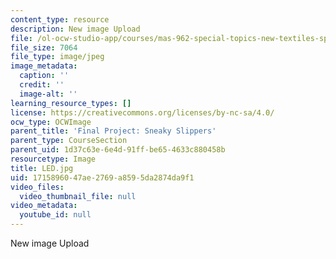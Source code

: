 ```yaml
---
content_type: resource
description: New image Upload
file: /ol-ocw-studio-app/courses/mas-962-special-topics-new-textiles-spring-2010/1715896047ae2769a8595da2874da9f1_LED.jpg
file_size: 7064
file_type: image/jpeg
image_metadata:
  caption: ''
  credit: ''
  image-alt: ''
learning_resource_types: []
license: https://creativecommons.org/licenses/by-nc-sa/4.0/
ocw_type: OCWImage
parent_title: 'Final Project: Sneaky Slippers'
parent_type: CourseSection
parent_uid: 1d37c63e-6e4d-91ff-be65-4633c880458b
resourcetype: Image
title: LED.jpg
uid: 17158960-47ae-2769-a859-5da2874da9f1
video_files:
  video_thumbnail_file: null
video_metadata:
  youtube_id: null
---
```

New image Upload